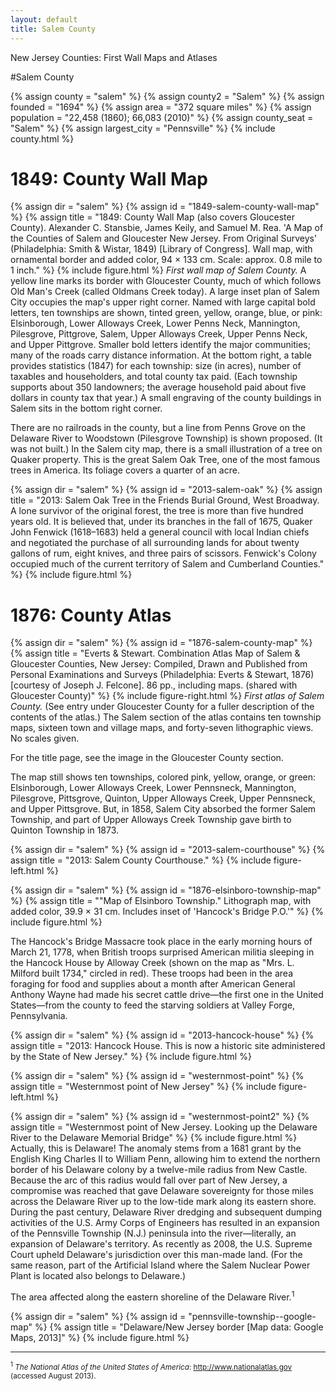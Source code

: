 ```yaml
---
layout: default
title: Salem County
---
```


<p class="type">New Jersey Counties: First Wall Maps and Atlases</p>

#Salem County

{% assign county = "salem" %}
{% assign county2 = "Salem" %}
{% assign founded = "1694" %}
{% assign area = "372 square miles" %}
{% assign population = "22,458 (1860); 66,083 (2010)" %}
{% assign county_seat = "Salem" %}
{% assign largest_city = "Pennsville" %}
{% include county.html %}

<h1 class="fancy">1849: County Wall Map</h1>

{% assign dir = "salem" %}
{% assign id = "1849-salem-county-wall-map" %}
{% assign title = "1849: County Wall Map (also covers Gloucester County). Alexander C. Stansbie, James Keily, and Samuel M. Rea. 'A Map of the Counties of Salem and Gloucester New Jersey. From Original Surveys' (Philadelphia: Smith & Wistar, 1849) [Library of Congress]. Wall map, with ornamental border and added color, 94 × 133 cm. Scale: approx. 0.8 mile to 1 inch." %}
{% include figure.html %}
_First wall map of Salem County._ A yellow line marks its border with Gloucester County, much of which follows Old Man's Creek (called Oldmans Creek today). A large inset plan of Salem City occupies the map's upper right corner. Named with large capital bold letters, ten townships are shown, tinted green, yellow, orange, blue, or pink: Elsinborough, Lower Alloways Creek, Lower Penns Neck, Mannington, Pilesgrove, Pittgrove, Salem, Upper Alloways Creek, Upper Penns Neck, and Upper Pittgrove. Smaller bold letters identify the major communities; many of the roads carry distance information. At the bottom right, a table provides statistics (1847) for each township: size (in acres), number of taxables and householders, and total county tax paid. (Each township supports about 350 landowners; the average household paid about five dollars in county tax that year.) A small engraving of the county buildings in Salem sits in the bottom right corner.

There are no railroads in the county, but a line from Penns Grove on the Delaware River to Woodstown (Pilesgrove Township) is shown proposed. (It was not built.) In the Salem city map, there is a small illustration of a tree on Quaker property. This is the great Salem Oak Tree, one of the most famous trees in America. Its foliage covers a quarter of an acre.

{% assign dir = "salem" %}
{% assign id = "2013-salem-oak" %}
{% assign title = "2013: Salem Oak Tree in the Friends Burial Ground, West Broadway. A lone survivor of the original forest, the tree is more than five hundred years old. It is believed that, under its branches in the fall of 1675, Quaker John Fenwick (1618–1683) held a general council with local Indian chiefs and negotiated the purchase of all surrounding lands for about twenty gallons of rum, eight knives, and three pairs of scissors. Fenwick's Colony occupied much of the current territory of Salem and Cumberland Counties." %}
{% include figure.html %}

<h1 class="fancy">1876: County Atlas</h1> 

{% assign dir = "salem" %}
{% assign id = "1876-salem-county-map" %}
{% assign title = "Everts & Stewart. Combination Atlas Map of Salem & Gloucester Counties, New Jersey: Compiled, Drawn and Published from Personal Examinations and Surveys (Philadelphia: Everts & Stewart, 1876) [courtesy of Joseph J. Felcone]. 86 pp., including maps. (shared with Gloucester County)" %}
{% include figure-right.html %}
_First atlas of Salem County._ (See entry under Gloucester County for a fuller description of the contents of the atlas.) The Salem section of the atlas contains ten township maps, sixteen town and village maps, and forty-seven lithographic views. No scales given.

For the title page, see the image in the Gloucester County section.

The map still shows ten townships, colored pink, yellow, orange, or green: Elsinborough, Lower Alloways Creek, Lower Pennsneck, Mannington, Pilesgrove, Pittsgrove, Quinton, Upper Alloways Creek, Upper Pennsneck, and Upper Pittsgrove. But, in 1858, Salem City absorbed the former Salem Township, and part of Upper Alloways Creek Township gave birth to Quinton Township in 1873.

{% assign dir = "salem" %}
{% assign id = "2013-salem-courthouse" %}
{% assign title = "2013: Salem County Courthouse." %}
{% include figure-left.html %}

{% assign dir = "salem" %}
{% assign id = "1876-elsinboro-township-map" %}
{% assign title = "&quot;Map of Elsinboro Township.&quot; Lithograph map, with added color, 39.9 × 31 cm. Includes inset of 'Hancock's Bridge P.O.'" %}
{% include figure.html %}

The Hancock's Bridge Massacre took place in the early morning hours of March 21, 1778, when British troops surprised American militia sleeping in the Hancock House by Alloway Creek (shown on the map as "Mrs. L. Milford built 1734," circled in red). These troops had been in the area foraging for food and supplies about a month after American General Anthony Wayne had made his secret cattle drive—the first one in the United States—from the county to feed the starving soldiers at Valley Forge, Pennsylvania.

{% assign dir = "salem" %}
{% assign id = "2013-hancock-house" %}
{% assign title = "2013: Hancock House. This is now a historic site administered by the State of New Jersey." %}
{% include figure.html %}

{% assign dir = "salem" %}
{% assign id = "westernmost-point" %}
{% assign title = "Westernmost point of New Jersey" %}
{% include figure-left.html %}

{% assign dir = "salem" %}
{% assign id = "westernmost-point2" %}
{% assign title = "Westernmost point of New Jersey. Looking up the Delaware River to the Delaware Memorial Bridge" %}
{% include figure.html %}
Actually, this is Delaware! The anomaly stems from a 1681 grant by the English King Charles II to William Penn, allowing him to extend the northern border of his Delaware colony by a twelve-mile radius from New Castle. Because the arc of this radius would fall over part of New Jersey, a compromise was reached that gave Delaware sovereignty for those miles across the Delaware River up to the low-tide mark along its eastern shore. During the past century, Delaware River dredging and subsequent dumping activities of the U.S. Army Corps of Engineers has resulted in an expansion of the Pennsville Township (N.J.) peninsula into the river—literally, an expansion of Delaware's territory. As recently as 2008, the U.S. Supreme Court upheld Delaware's jurisdiction over this man-made land. (For the same reason, part of the Artificial Island where the Salem Nuclear Power Plant is located also belongs to Delaware.)

The area affected along the eastern shoreline of the Delaware River.<sup>1</sup>

{% assign dir = "salem" %}
{% assign id = "pennsville-township--google-map" %}
{% assign title = "Delaware/New Jersey border [Map data: Google Maps, 2013]" %}
{% include figure.html %}

---

<small><sup id="1">1</sup> <em>The National Atlas of the United States of America</em>: http://www.nationalatlas.gov (accessed August 2013).</small>